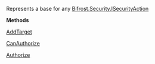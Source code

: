 Represents a base for any [Bifrost.Security.ISecurityAction](Bifrost.Security.ISecurityAction)

**Methods**

[AddTarget](Bifrost.Security.ISecurityAction.AddTarget)


[CanAuthorize](Bifrost.Security.ISecurityAction.CanAuthorize)


[Authorize](Bifrost.Security.ISecurityAction.Authorize)
